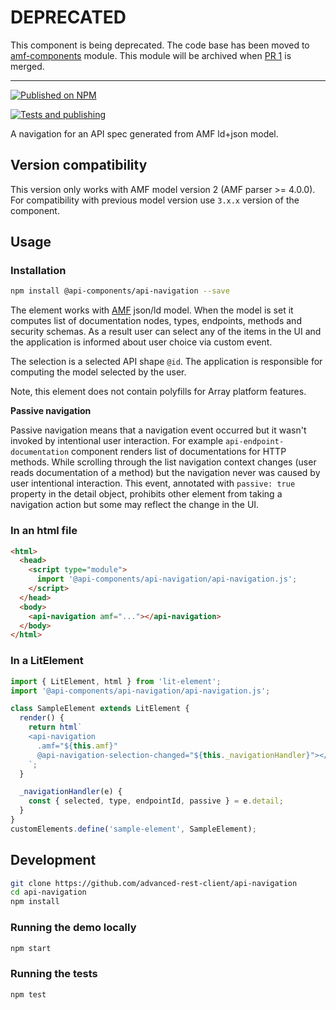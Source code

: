 # DEPRECATED

This component is being deprecated. The code base has been moved to [amf-components](https://github.com/advanced-rest-client/amf-components) module. This module will be archived when [PR 1](https://github.com/advanced-rest-client/amf-components/pull/1) is merged.

-----

[![Published on NPM](https://img.shields.io/npm/v/@api-components/api-navigation.svg)](https://www.npmjs.com/package/@api-components/api-navigation)

[![Tests and publishing](https://github.com/advanced-rest-client/api-navigation/actions/workflows/deployment.yml/badge.svg)](https://github.com/advanced-rest-client/api-navigation/actions/workflows/deployment.yml)

A navigation for an API spec generated from AMF ld+json model.

## Version compatibility

This version only works with AMF model version 2 (AMF parser >= 4.0.0).
For compatibility with previous model version use `3.x.x` version of the component.

## Usage

### Installation

```sh
npm install @api-components/api-navigation --save
```

The element works with [AMF](https://github.com/mulesoft/amf) json/ld model. When the model is set it computes list of documentation nodes, types, endpoints, methods and security schemas.  As a result user can select any of the items in the UI and the application is informed about user choice via custom event.

The selection is a selected API shape `@id`. The application is responsible for computing the model selected by the user.

Note, this element does not contain polyfills for Array platform features.

**Passive navigation**

Passive navigation means that a navigation event occurred but it wasn't invoked by intentional user interaction.
For example `api-endpoint-documentation` component renders list of documentations for HTTP methods.
While scrolling through the list navigation context changes (user reads documentation of a method) but the navigation never  was caused by user intentional interaction. This event, annotated with `passive: true` property in the detail object, prohibits other element from taking a navigation action but some may reflect the change in the UI.

### In an html file

```html
<html>
  <head>
    <script type="module">
      import '@api-components/api-navigation/api-navigation.js';
    </script>
  </head>
  <body>
    <api-navigation amf="..."></api-navigation>
  </body>
</html>
```

### In a LitElement

```js
import { LitElement, html } from 'lit-element';
import '@api-components/api-navigation/api-navigation.js';

class SampleElement extends LitElement {
  render() {
    return html`
    <api-navigation
      .amf="${this.amf}"
      @api-navigation-selection-changed="${this._navigationHandler}"></api-navigation>
    `;
  }

  _navigationHandler(e) {
    const { selected, type, endpointId, passive } = e.detail;
  }
}
customElements.define('sample-element', SampleElement);
```

## Development

```sh
git clone https://github.com/advanced-rest-client/api-navigation
cd api-navigation
npm install
```

### Running the demo locally

```sh
npm start
```

### Running the tests
```sh
npm test
```
